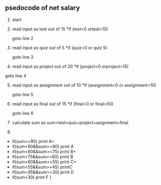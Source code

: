 ## psedocode of net salary
1. start
2. read input as test out of 15
   *if (test<0 ortest>15)

   goto line 2
   
3. read input as quiz out of 5
   *if (quiz<0 or quiz 5)

   goto line 3
   
 4. read input as project out of 20
   *if (project<0 orproject>15)

   goto line 4
   
5. read input as assignment out of 10
   *if (assignment<0 or assignment>10)

   goto line 5
   
6. read input as final out of 15
   *if (final<0 or final>50)

   goto line 6
   
7. calculate sum as sum=test+quiz+project+asignment+final
   
8. 
  * if(sum>=90)
        print A+ 
  * if(sum<90&&sum>=80)
        print A 
  * if(sum<80&&sum>=75)
        print  B+ 
 *  if(sum<75&&sum>=60)
        print B
 * if(sum<60&&sum>=55)
      print C+ 
 * if(sum<55&&sum>=45)
       printC 
 * if(sum<45&&sum>=30)
       print  D 
* if(sum<30)
       print  F 
    }
